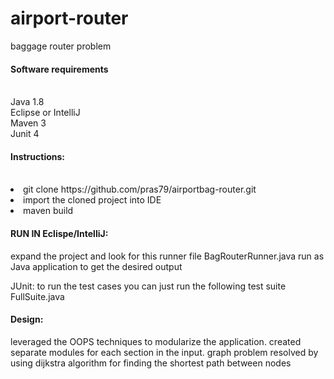 # airport-router
baggage router problem
<h4>Software requirements</h4> 
<br>Java 1.8
<br>Eclipse or IntelliJ 
<br>Maven 3
<br>Junit 4

<h4>Instructions:</h4> </br>
<li>git clone https://github.com/pras79/airportbag-router.git </li>
<li> import the cloned project into IDE</li>
<li>maven build </li>

<h4>RUN IN Eclispe/IntelliJ: </h4>
<p>expand the project and look for this runner file
BagRouterRunner.java run as Java application to get the desired output </p>
JUnit:
to run the test cases you can just run the following test suite
FullSuite.java

<h4>Design:</h4>
<p>leveraged the OOPS techniques to modularize the application. created separate  modules for each section in the input.
graph problem resolved by using dijkstra algorithm for finding the shortest path between nodes </p>


